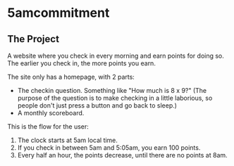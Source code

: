 # 5amcommitment

## The Project

A website where you check in every morning and earn points for doing so. The earlier you check in, the more points you earn.

The site only has a homepage, with 2 parts:
- The checkin question. Something like "How much is 8 x 9?" (The purpose of the question is to make checking in a little laborious, so people don't just press a button and go back to sleep.)
- A monthly scoreboard.

This is the flow for the user:
1. The clock starts at 5am local time.
2. If you check in between 5am and 5:05am, you earn 100 points.
3. Every half an hour, the points decrease, until there are no points at 8am.